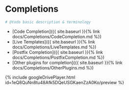 # Completions
```php
# @todo basic description & terminology 
```
- [Code Completion]({{ site.baseurl }}{% link docs/Completions/CodeCompletion.md %})
- [Live Templates]({{ site.baseurl }}{% link docs/Completions/LiveTemplates.md %})
- [Postfix Completion]({{ site.baseurl }}{% link docs/Completions/PostfixCompletion.md %})
- [Other plugins for completion]({{ site.baseurl }}{% link docs/Completions/OtherPlugins.md %})

{% include googleDrivePlayer.html id=1eQ8QuNn8tu48Afk5DQeUSGKaenZzA0Ko/preview %}
